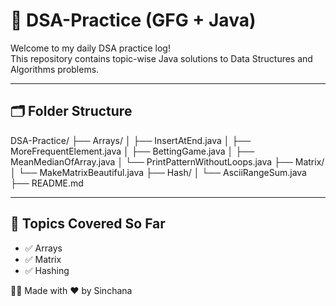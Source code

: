 # 📘 DSA-Practice (GFG + Java)

Welcome to my daily DSA practice log!  
This repository contains topic-wise Java solutions to Data Structures and Algorithms problems.

---

## 🗂️ Folder Structure
DSA-Practice/
├── Arrays/
│   ├── InsertAtEnd.java
│   ├── MoreFrequentElement.java
│   ├── BettingGame.java
│   ├── MeanMedianOfArray.java
│   └── PrintPatternWithoutLoops.java
├── Matrix/
│   └── MakeMatrixBeautiful.java
├── Hash/
│   └── AsciiRangeSum.java
├── README.md


---

## 📌 Topics Covered So Far

- ✅ Arrays
- ✅ Matrix
- ✅ Hashing



👩‍💻 Made with ❤️ by Sinchana  
